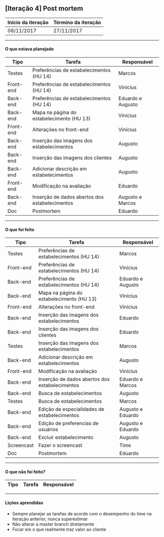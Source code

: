## [Iteração 4] Post mortem

Início da iteração      | Término da iteração
------------ | -------------
06/11/2017   | 27/11/2017

-------------------------
#### O que estava planejado

Tipo    | Tarefa         | Responsável
------------ | ------------ | ------------- 
Testes | Preferências de estabelecimentos (HU 14) | Marcos
Front-end | Preferências de estabelecimentos (HU 14) | Vinícius
Back-end | Preferências de estabelecimentos (HU 14) | Eduardo e Augusto
Back-end | Mapa na página do estabelecimento (HU 13) | Vinícius
Front-end | Alterações no front-end | Vinícius
Back-end | Inserção das imagens dos estabelecimentos | Augusto
Back-end | Inserção das imagens dos clientes | Augusto
Back-end | Adicionar descrição em estabelecimentos | Augusto
Front-end | Modificação na avaliação | Eduardo 
Back-end | Inserção de dados abertos dos estabelecimentos | Augusto e Marcos
Doc | Postmortem | Eduardo
-------------------------
#### O que foi feito

Tipo    | Tarefa         | Responsável
------------ | ------------ | ------------- 
Testes | Preferências de estabelecimentos (HU 14) | Marcos
Front-end | Preferências de estabelecimentos (HU 14) | Vinícius
Back-end | Preferências de estabelecimentos (HU 14) | Eduardo e Augusto
Back-end | Mapa na página do estabelecimento (HU 13) | Vinícius
Front-end | Alterações no front-end | Vinícius
Back-end | Inserção das imagens dos estabelecimentos | Eduardo
Back-end | Inserção das imagens dos clientes | Eduardo
Testes | Inserção das imagens dos estabelecimentos | Marcos
Back-end | Adicionar descrição em estabelecimentos | Augusto
Front-end | Modificação na avaliação | Vinicius 
Back-end | Inserção de dados abertos dos estabelecimentos | Eduardo e Marcos
Back-end | Busca de estabelecimentos | Augusto
Testes | Busca de estabelecimentos | Marcos
Back-end | Edição de especialidades de estabelecimentos | Augusto e Eduardo
Back-end | Edição de preferencias de usuários | Augusto e Eduardo
Back-end | Excluir estabelecimento | Augusto
Screencast | Fazer o screencast | Time
Doc | Postmortem | Eduardo

-------------------------
#### O que não foi feito?
Tipo    | Tarefa         | Responsável
------------ | ------------ | ------------- 

-------------------------
#### Lições aprendidas
- Sempre planejar as tarefas de acordo com o desempenho do time na iteração anterior, nunca superestimar
- Não alterar a master branch diretamente
- Focar em o que realmente traz valor ao cliente

  
  

